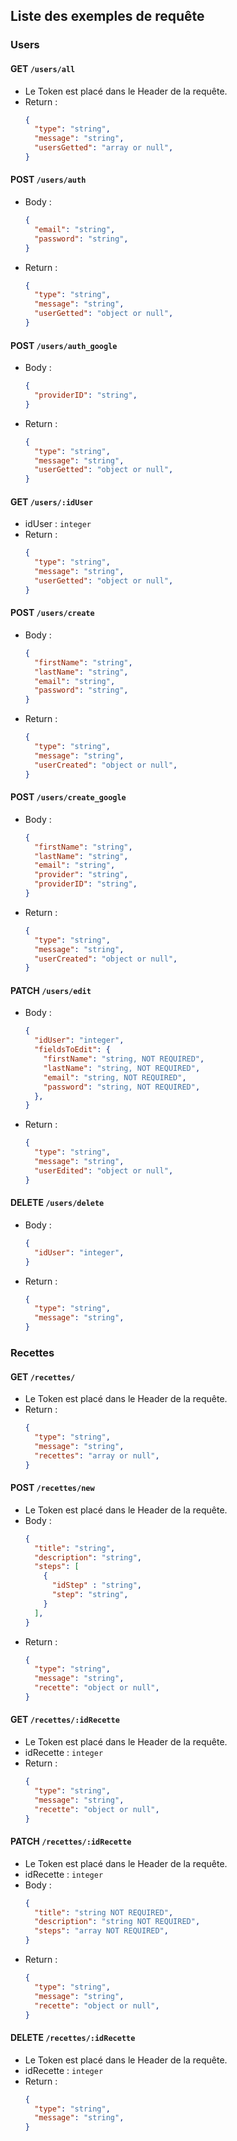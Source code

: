 ## Liste des exemples de requête

### Users

#### GET `/users/all`
- Le Token est placé dans le Header de la requête.
- Return :
  ```json
  {
    "type": "string",
    "message": "string",
    "usersGetted": "array or null",
  }
  ```

#### POST `/users/auth`
- Body :
  ```json
  {
    "email": "string",
    "password": "string",
  }
  ```
- Return :
  ```json
  {
    "type": "string",
    "message": "string",
    "userGetted": "object or null",
  }
  ```

#### POST `/users/auth_google`
- Body :
  ```json
  {
    "providerID": "string",
  }
  ```
- Return :
  ```json
  {
    "type": "string",
    "message": "string",
    "userGetted": "object or null",
  }
  ```

#### GET `/users/:idUser`
- idUser : `integer`
- Return :
  ```json
  {
    "type": "string",
    "message": "string",
    "userGetted": "object or null",
  }
  ```

#### POST `/users/create`
- Body :
  ```json
  {
    "firstName": "string",
    "lastName": "string",
    "email": "string",
    "password": "string",
  }
  ```
- Return :
  ```json
  {
    "type": "string",
    "message": "string",
    "userCreated": "object or null",
  }
  ```

#### POST `/users/create_google`
- Body :
  ```json
  {
    "firstName": "string",
    "lastName": "string",
    "email": "string",
    "provider": "string",
    "providerID": "string",
  }
  ```
- Return :
  ```json
  {
    "type": "string",
    "message": "string",
    "userCreated": "object or null",
  }
  ```

#### PATCH `/users/edit`
- Body :
  ```json
  {
    "idUser": "integer",
    "fieldsToEdit": {
      "firstName": "string, NOT REQUIRED",
      "lastName": "string, NOT REQUIRED",
      "email": "string, NOT REQUIRED",
      "password": "string, NOT REQUIRED",
    },
  }
  ```
- Return :
  ```json
  {
    "type": "string",
    "message": "string",
    "userEdited": "object or null",
  }
  ```

#### DELETE `/users/delete`
- Body :
  ```json
  {
    "idUser": "integer",
  }
  ```
- Return :
  ```json
  {
    "type": "string",
    "message": "string",
  }
  ```

### Recettes

#### GET `/recettes/`
- Le Token est placé dans le Header de la requête.
- Return :
  ```json
  {
    "type": "string",
    "message": "string",
    "recettes": "array or null",
  }
  ```

#### POST `/recettes/new`
- Le Token est placé dans le Header de la requête.
- Body : 
  ```json
  {
    "title": "string",
    "description": "string",
    "steps": [
      {
        "idStep" : "string",
        "step": "string",
      }
    ],
  }
  ```
- Return :
  ```json
  {
    "type": "string",
    "message": "string",
    "recette": "object or null",
  }
  ```

#### GET `/recettes/:idRecette`
- Le Token est placé dans le Header de la requête.
- idRecette : `integer`
- Return :
  ```json
  {
    "type": "string",
    "message": "string",
    "recette": "object or null",
  }
  ```

#### PATCH `/recettes/:idRecette`
- Le Token est placé dans le Header de la requête.
- idRecette : `integer`
- Body : 
  ```json
  {
    "title": "string NOT REQUIRED",
    "description": "string NOT REQUIRED",
    "steps": "array NOT REQUIRED",
  }
  ```
- Return :
  ```json
  {
    "type": "string",
    "message": "string",
    "recette": "object or null",
  }
  ```

#### DELETE `/recettes/:idRecette`
- Le Token est placé dans le Header de la requête.
- idRecette : `integer`
- Return :
  ```json
  {
    "type": "string",
    "message": "string",
  }
  ```